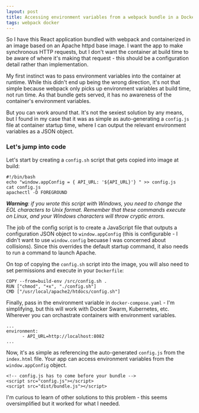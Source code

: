 ```yaml
---
layout: post
title: Accessing environment variables from a webpack bundle in a Docker container
tags: webpack docker
---
```


So I have this React application bundled with webpack and containerized in an image based on an Apache httpd base image. I want the app to make synchronous HTTP requests, but I don't want the container at build time to be aware of where it's making that request - this should be a configuration detail rather than implementation.

<!--more-->

My first instinct was to pass environment variables into the container at runtime. While this didn't end up being the wrong direction, it's not that simple because webpack only picks up environment variables at build time, not run time. As that bundle gets served, it has no awareness of the container's environment variables.

But you can work around that. It's not the sexiest solution by any means, but I found in my case that it was as simple as auto-generating a `config.js` file at container startup time, where I can output the relevant environment variables as a JSON object.

### Let's jump into code
Let's start by creating a `config.sh` script that gets copied into image at build:

```
#!/bin/bash
echo "window.appConfig = { API_URL: '${API_URL}'} " >> config.js
cat config.js
apachectl -D FOREGROUND
```

_**Warning**: if you wrote this script with Windows, you need to change the EOL characters to Unix format. Remember that these commands execute on Linux, and your Windows characters will throw cryptic errors._

The job of the config script is to create a JavaScript file that outputs a configuration JSON object to `window.appConfig` (this is configurable - I didn't want to use `window.config` becuase I was concerned about collisions). Since this overrides the default startup command, it also needs to run a command to launch Apache.

On top of copying the `config.sh` script into the image, you will also need to set permissions and execute in your `Dockerfile`:
```
COPY --from=build-env /src/config.sh .
RUN ["chmod", "+x", "./config.sh"]
CMD ["/usr/local/apache2/htdocs/config.sh"]
```

Finally, pass in the environment variable in `docker-compose.yaml` - I'm simplifying, but this will work with Docker Swarm, Kubernetes, etc. Wherever you can orchastrate containers with environment variables.
```
...
environment:
      - API_URL=http://localhost:8082
...
```

Now, it's as simple as referencing the auto-generated `config.js` from the `index.html` file. Your app can access environment variables from the `window.appConfig` object.
```
<!-- config.js has to come before your bundle -->
<script src="config.js"></script>  
<script src="dist/bundle.js"></script>
```

I'm curious to learn of other solutions to this problem - this seems oversimplified but it worked for what I needed.